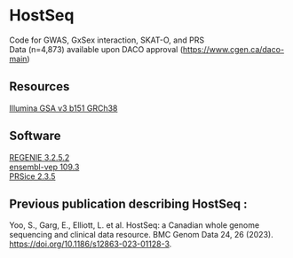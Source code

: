 # HostSeq
Code for GWAS, GxSex interaction, SKAT-O, and PRS  
Data (n=4,873) available upon DACO approval (https://www.cgen.ca/daco-main)  


## Resources  

[Illumina GSA v3 b151 GRCh38](https://support.illumina.com/content/dam/illumina-support/documents/downloads/productfiles/global-screening-array-24/v3-0/GSA-24v3-0-A2-manifest-file-csv.zip)

## Software 
[REGENIE 3.2.5.2](https://rgcgithub.github.io/regenie/)  
[ensembl-vep 109.3](https://useast.ensembl.org/info/docs/tools/vep/index.html)  
[PRSice 2.3.5](https://choishingwan.github.io/PRSice/)



## Previous publication describing HostSeq :  
Yoo, S., Garg, E., Elliott, L. et al. HostSeq: a Canadian whole genome sequencing and clinical data resource. BMC Genom Data 24, 26 (2023). https://doi.org/10.1186/s12863-023-01128-3. 



